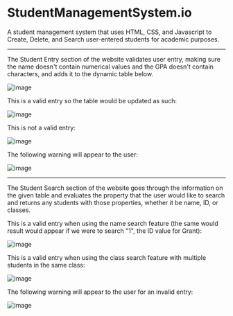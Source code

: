 # StudentManagementSystem.io
A student management system that uses HTML, CSS, and Javascript to Create, Delete, and Search user-entered students for academic purposes.

--------------------------------------------------------------------------

The Student Entry section of the website validates user entry, making sure the name doesn't contain numerical values and the GPA doesn't contain characters, and adds it to the dynamic table below.

![image](https://user-images.githubusercontent.com/92465197/174448281-a429155f-5bf3-427b-b947-af0e379565aa.png)

This is a valid entry so the table would be updated as such: 

![image](https://user-images.githubusercontent.com/92465197/174448287-f9afc490-1593-4516-bbb4-50883c46a061.png)

This is not a valid entry:

![image](https://user-images.githubusercontent.com/92465197/174448319-09534b8f-55dc-4ca0-b6b2-2b78b5055864.png)

The following warning will appear to the user: 

![image](https://user-images.githubusercontent.com/92465197/174448346-6e281bf6-df1c-4999-9a6d-8220b340b5a0.png)

--------------------------------------------------------------------------

The Student Search section of the website goes through the information on the given table and evaluates the property that the user would like to search and returns any students with those properties, whether it be name, ID, or classes.

This is a valid entry when using the name search feature (the same would result would appear if we were to search "1", the ID value for Grant):

![image](https://user-images.githubusercontent.com/92465197/174448450-dd52fff5-4d37-4b13-b46c-b0bf994f9297.png)

This is a valid entry when using the class search feature with multiple students in the same class:

![image](https://user-images.githubusercontent.com/92465197/174448610-dd690850-c5de-482a-b73b-1e5c7bbd9241.png)

The following warning will appear to the user for an invalid entry:

![image](https://user-images.githubusercontent.com/92465197/174448594-a4c587d6-79a9-4209-b73e-c40fa6e5e5b6.png)


